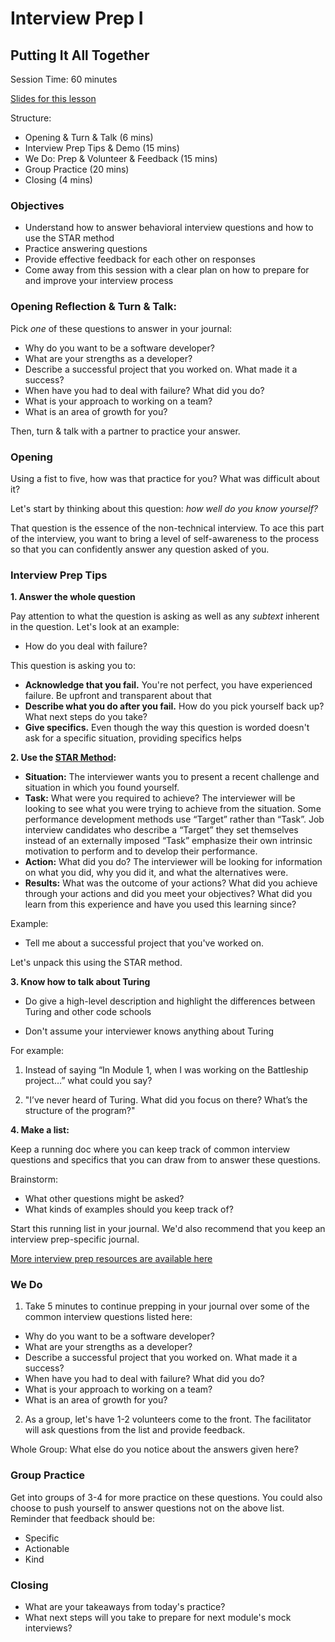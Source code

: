 # Interview Prep I
## Putting It All Together

Session Time: 60 minutes

[Slides for this lesson](https://docs.google.com/presentation/d/1ncfDn8PO3bRTwZbNPU01w0kbHGvofLjupUzYBQZ_IVI/edit?usp=sharing)

Structure:
* Opening & Turn & Talk (6 mins)
* Interview Prep Tips & Demo (15 mins)
* We Do: Prep & Volunteer & Feedback (15 mins)
* Group Practice (20 mins)
* Closing (4 mins)

### Objectives
* Understand how to answer behavioral interview questions and how to use the STAR method
* Practice answering questions
* Provide effective feedback for each other on responses
* Come away from this session with a clear plan on how to prepare for and improve your interview process

### Opening Reflection & Turn & Talk:
Pick *one* of these questions to answer in your journal:

* Why do you want to be a software developer?
* What are your strengths as a developer? 
* Describe a successful project that you worked on. What made it a success?
* When have you had to deal with failure? What did you do?
* What is your approach to working on a team?
* What is an area of growth for you?

Then, turn & talk with a partner to practice your answer.

### Opening
Using a fist to five, how was that practice for you? What was difficult about it?

Let's start by thinking about this question: *how well do you know yourself?*

That question is the essence of the non-technical interview. To ace this part of the interview, you want to bring a level of self-awareness to the process so that you can confidently answer any question asked of you. 

### Interview Prep Tips
**1. Answer the whole question**

Pay attention to what the question is asking as well as any *subtext* inherent in the question. Let's look at an example:

* How do you deal with failure?

This question is asking you to:
* **Acknowledge that you fail.** You're not perfect, you have experienced failure. Be upfront and transparent about that
* **Describe what you do after you fail.** How do you pick yourself back up? What next steps do you take? 
* **Give specifics.** Even though the way this question is worded doesn't ask for a specific situation, providing specifics helps 

**2. Use the [STAR Method](https://en.wikipedia.org/wiki/Situation,_task,_action,_result):**

* **Situation:** The interviewer wants you to present a recent challenge and situation in which you found yourself.
* **Task:** What were you required to achieve? The interviewer will be looking to see what you were trying to achieve from the situation. Some performance development methods use “Target” rather than “Task”. Job interview candidates who describe a “Target” they set themselves instead of an externally imposed “Task” emphasize their own intrinsic motivation to perform and to develop their performance.
* **Action:** What did you do? The interviewer will be looking for information on what you did, why you did it, and what the alternatives were.
* **Results:** What was the outcome of your actions? What did you achieve through your actions and did you meet your objectives? What did you learn from this experience and have you used this learning since?

Example:
* Tell me about a successful project that you've worked on.

Let's unpack this using the STAR method.  

**3. Know how to talk about Turing**

* Do give a high-level description and highlight the differences between Turing and other code schools

* Don't assume your interviewer knows anything about Turing

For example:

1. Instead of saying “In Module 1, when I was working on the Battleship project…” what could you say?

2. "I’ve never heard of Turing. What did you focus on there? What’s the structure of the program?" 

**4. Make a list:**

Keep a running doc where you can keep track of common interview questions and specifics that you can draw from to answer these questions.

Brainstorm:
* What other questions might be asked?
* What kinds of examples should you keep track of?

Start this running list in your journal. We'd also recommend that you keep an interview prep-specific journal. 

[More interview prep resources are available here](https://github.com/turingschool/career-development-curriculum/blob/master/module_four/interview_prep_resources.md)

### We Do
1. Take 5 minutes to continue prepping in your journal over some of the common interview questions listed here:

* Why do you want to be a software developer?
* What are your strengths as a developer? 
* Describe a successful project that you worked on. What made it a success?
* When have you had to deal with failure? What did you do?
* What is your approach to working on a team?
* What is an area of growth for you?

2. As a group, let's have 1-2 volunteers come to the front. The facilitator will ask questions from the list and provide feedback.

Whole Group: What else do you notice about the answers given here? 

### Group Practice
Get into groups of 3-4 for more practice on these questions. You could also choose to push yourself to answer questions not on the above list. Reminder that feedback should be:

* Specific
* Actionable
* Kind

### Closing
* What are your takeaways from today's practice? 
* What next steps will you take to prepare for next module's mock interviews?
